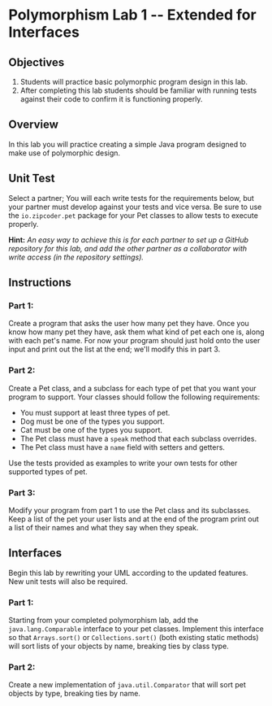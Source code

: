 # Polymorphism Lab 1 -- Extended for Interfaces

## Objectives

1. Students will practice basic polymorphic program design in this lab.
2. After completing this lab students should be familiar with running tests against their code to confirm it is functioning properly.


## Overview

In this lab you will practice creating a simple Java program designed to make use of polymorphic design.

## Unit Test

Select a partner; You will each write tests for the requirements below, but your partner must develop against your tests and vice versa. Be sure to use the `io.zipcoder.pet` package for your Pet classes to allow tests to execute properly.

**Hint:** *An easy way to achieve this is for each partner to set up a GitHub repository for this lab, and add the other partner as a collaborator with write access (in the repository settings).*

## Instructions

### Part 1: 

Create a program that asks the user how many pet they have. Once you know how many pet they have, ask them what kind of pet each one is, along with each pet's name. For now your program should just hold onto the user input and print out the list at the end; we'll modify this in part 3.

### Part 2: 

Create a Pet class, and a subclass for each type of pet that you want your program to support. Your classes should follow the following requirements:

- You must support at least three types of pet.
- Dog must be one of the types you support.
- Cat must be one of the types you support.
- The Pet class must have a `speak` method that each subclass overrides.
- The Pet class must have a `name` field with setters and getters.

Use the tests provided as examples to write your own tests for other supported types of pet.

### Part 3:

Modify your program from part 1 to use the Pet class and its subclasses. Keep a list of the pet your user lists and at the end of the program print out a list of their names and what they say when they speak.

## Interfaces

Begin this lab by rewriting your UML according to the updated features. New unit tests will also be required.

### Part 1:

Starting from your completed polymorphism lab, add the `java.lang.Comparable` interface to your pet classes. Implement this interface so that `Arrays.sort()` or `Collections.sort()` (both existing static methods) will sort lists of your objects by name, breaking ties by class type.

### Part 2: 

Create a new implementation of `java.util.Comparator` that will sort pet objects by type, breaking ties by name.

